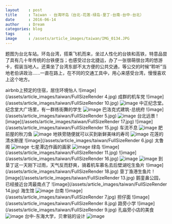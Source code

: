 ```yaml
---
layout    : post
title     : Taiwan - 台湾环岛（台北-花莲-绿岛-垦丁-台南-台中-台北）
date      : 2016-06-14
author    : Dream
categories: blog
tags      :
image     : /assets/article_images/taiwan/IMG_0134.JPG
---
```

题图为台北车站。环岛台湾，搭乘飞机而来，坐过人性化的台铁和高铁，特意品尝了具有几十年传统的台铁便当；也感受过台北捷运，办了一张很萌很台湾的悠游卡，假装当地人。还乘坐了台湾东部不太方便的公共交通，等公交的时候“聆听”当地老伯讲政治......一直在路上，在不同的交通工具中，用心来感受台湾，慢慢喜欢上这个地方。

airbnb上预定的住宿，居住环境怡人
![image](/assets/article_images/taiwan/FullSizeRender 4.jpg)
成群的机车党
![image](/assets/article_images/taiwan/FullSizeRender 10.jpg)
![image](/assets/article_images/taiwan/IMG_0132.JPG)
中正纪念堂。纪念堂大广场里，有一群练街舞的学生
![image](/assets/article_images/taiwan/IMG_0140.JPG)
巴洛克式建筑-总统府
![image](/assets/article_images/taiwan/FullSizeRender 5.jpg)
![image](/assets/article_images/taiwan/IMG_0175.JPG)
台北远景
![image](/assets/article_images/taiwan/FullSizeRender 17.jpg)
![image](/assets/article_images/taiwan/FullSizeRender 15.jpg)
车流不息
![image](/assets/article_images/taiwan/IMG_0751.JPG)
肥前屋的秋刀鱼
![image](/assets/article_images/taiwan/IMG_0179.JPG)
地铁旁随便就可以买到新鲜美味的寿司
![image](/assets/article_images/taiwan/IMG_0746.JPG)
花莲的清水断崖
![image](/assets/article_images/taiwan/FullSizeRender 6.jpg)
太鲁阁
![image](/assets/article_images/taiwan/IMG_0305.JPG)
七星潭边作画的画家
![image](/assets/article_images/taiwan/IMG_6530.JPG)
绿岛
![image](/assets/article_images/taiwan/FullSizeRender 11.jpg)
![image](/assets/article_images/taiwan/FullSizeRender 16.jpg)
![image](/assets/article_images/taiwan/IMG_0503.JPG)
![image](/assets/article_images/taiwan/IMG_0484.JPG)
到垦丁这一天刚下过雨，天气反而舒爽，骑着机车慕名去后壁湖吃生鱼片
![image](/assets/article_images/taiwan/FullSizeRender 18.jpg)
垦丁渔港生鱼片
![image](/assets/article_images/taiwan/FullSizeRender 13.jpg)
鹅銮鼻公园，已经接近台湾最南点了
![image](/assets/article_images/taiwan/FullSizeRender 14.jpg)
海生馆
![image](/assets/article_images/taiwan/IMG_0616.JPG)
台南
![image](/assets/article_images/taiwan/FullSizeRender 7.jpg)
担仔面
![image](/assets/article_images/taiwan/FullSizeRender 8.jpg)
路旁小学
![image](/assets/article_images/taiwan/FullSizeRender 9.jpg)
孔庙旁小店的美食
![image](/assets/article_images/taiwan/IMG_0690.JPG)
台中-东海大学，贝聿铭的设计
![image](/assets/article_images/taiwan/IMG_0728.JPG)